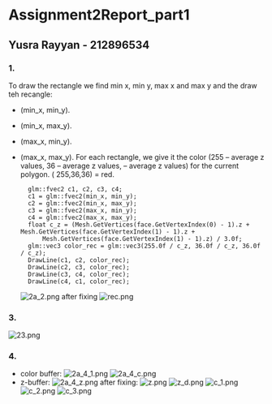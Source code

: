 # Assignment2Report_part1
## Yusra Rayyan - 212896534  
### 1.
To draw the rectangle we find min x, min y, max x and max y and the draw teh recangle:
- (min_x, min_y).
- (min_x, max_y).
- (max_x, min_y).
- (max_x, max_y).
For each rectangle, we give it the color 
(255 – average z values, 36  – average z values,  – average z values) for the current polygon.
( 255,36,36) = red.

        glm::fvec2 c1, c2, c3, c4;
		c1 = glm::fvec2(min_x, min_y);
		c2 = glm::fvec2(min_x, max_y);
		c3 = glm::fvec2(max_x, min_y);
		c4 = glm::fvec2(max_x, max_y);
		float c_z = (Mesh.GetVertices(face.GetVertexIndex(0) - 1).z + Mesh.GetVertices(face.GetVertexIndex(1) - 1).z +
			Mesh.GetVertices(face.GetVertexIndex(1) - 1).z) / 3.0f;
		glm::vec3 color_rec = glm::vec3(255.0f / c_z, 36.0f / c_z, 36.0f / c_z);
		DrawLine(c1, c2, color_rec);
		DrawLine(c2, c3, color_rec);
		DrawLine(c3, c4, color_rec);
		DrawLine(c4, c1, color_rec);
	![2a_2.png](https://ams03pap003files.storage.live.com/y4mxJ3ghPLbWdhjBP0f_1CN1zm8YDZujTBaCSn1AaWzdO2om3hVldkWKo5Hjd6gQTw3LgyOQJQJtDzTEoi9jCemvWjaUR2uFcXDOuwFfrcGqMa8R7HWoYwglriEcIpCZaRSTnKm892R3ev2Z97yU2vA7RD3Auinvi3PvQk62XnWZg3E7O8ljgmUErjpnBZHihnh?width=1280&height=748&cropmode=none)
	after fixing
	![rec.png](https://ams03pap003files.storage.live.com/y4mouvWpL_OS2qDgsV4GtjqjyHS7qtBlMusslFu-0WNWPJ-5kQOof6zVYoiFivl8tW7cGBrITtxfY7y2hhj1ZkMp_lmQYmyam3h41iQ_EwYKk_TKgnStF5r8MXBHyC77CH0c7VGLcJxrF7YuFdX7qLTWyLtP6jmbp2Yop1LaYVTJurdVsvLAnmwYfH23UGCOK2P?width=1276&height=750&cropmode=none)
	

### 3. 
![23.png](https://ams03pap003files.storage.live.com/y4mrd2UrXBzzwA5VEEFWJfSVYEo2not90ctUUjOcFGJCp0kjy9Yi6ADyf8OQVU0cvAasYIRrWVWzmCkxhKH8ays0Y0pyy6cOr3mirf1F-u19YQ2IhUzed4W9HDYUXFRXN7PjjgA1Qc2Ml9W2IUPhuXs5Z3jmPT3wtNG72-LAh-HwYm11soxE7XPRa-CwwKlDDdY?width=1281&height=759&cropmode=none)
### 4. 
* color buffer:
![2a_4_1.png](https://ams03pap003files.storage.live.com/y4mFxLk-7e4fjUO0ldhSjWrUFfuVwh_20d7lseDqVHhcSot15KLH9E_kSYB5ou0xM_ZS4WoJmHy5z4gKhF1SDCGm7Yt-KKoAOikF2G7EPMUw3-dMNOsR77hsGCMr6wzRC4V_hee1YEOJa4qbcs6Z0Mhmnl6O0uwN65u3I9Zcm2d_ydSrc5coUn-ZVEfLHKc8E9J?width=1278&height=756&cropmode=none)
![2a_4_c.png](https://ams03pap003files.storage.live.com/y4m2-EuE5m60ZrUYGd8DJx7zs_foA_x6_fl9zlDlzYoENTbIPBE-lzFvygjnA0lzx3bXORB37sjBOz1N8ZwHY5cuRS-EP1RGE7TuZ3uTlUBldWZgANbZXS6gGl247Tlb7uQT6nC_v3lCE4igIl5BJlj777nGakXoE8PfjtDLFN5MBr7mDMC2vYkjAoJWB2bR4f5?width=1282&height=756&cropmode=none)
* z-buffer: 
![2a_4_z.png](https://ams03pap003files.storage.live.com/y4m1xxDgQoS54rs8sy41ato3HoKU_AOYwdGvQbepI_WWp1HvCAINIjFEtAaMoqz-aLvePcguzl_yfXvcQTscQ90ieoU4Waa9iSyLQOg8PNQ0BVuXjkw2EmGeVwLXXCoqro_3AzuYTRu_X_pk4b6JczNyAOSZVR-bVAOmcnifqFD5fsjX92p1R_q01Q1ofOUjz31?width=1284&height=764&cropmode=none)
after fixing:
![z.png](https://ams03pap003files.storage.live.com/y4m4Ku7Ggc9rlVnxJ25wfKv48uku_1q0ha2ZhaTZi6WzOZ_MxFsvH8aG47GG8LWi4APMwMaSo8zsDo-7HQWbYQI0AVckR-_4Jg6et8pa8cnM4eGbNtie_ia-RYBWpTlvxHYSGeR6WOMkMBiKR0YnENyvdQf37cFS9emZEsYaN07VQEpsN07NPxFDWZTt2uOKu0T?width=811&height=621&cropmode=none)
![z_d.png](https://ams03pap003files.storage.live.com/y4m8HUy5ieq5FoAwXQesM65iV7EfoQjfaxFUofvOiFmqF0qB4VrJw5GlbMfy1wWAqUy4HlKNY_wkJRjM5GIb9MN9GgMZjvye_mtNcl9PUkItajQa0D4bw1l0UClGqH7rnQ-A98FNXOEmQD7nX1KqDXHY6bwGlugxLG7O2bGtW0XbviPK7I7JbX0l0gkrGWtIdIx?width=1284&height=758&cropmode=none)
![c_1.png](https://ams03pap003files.storage.live.com/y4mlSI9XSWoWErls4XNjE3nofmFzdxwkNxtdPRGFS8jvGHrCAXMwK5pB0N45v3k5ReR9OvfAJ4Lc3Td9u7vXyGBnZr4shdC6fhdVh0nC8hkrgU30k8mzpWMIhgJftzWCu3cNPMHCAHSvlHRAzCCp3IYJvictlxp7TEHIhmZw0lCkjCOemZ-w-wr0qcMAAk1DogL?width=402&height=406&cropmode=none)
![c_2.png](https://ams03pap003files.storage.live.com/y4mZXapRKiZSebwjM-NxfWQcVjnukwM5wcQCR9YDb8KakrRzhjgKQqyv3u-zVeD3HErH47vE5CW8mDo1nmg39OQl6gvn6sN-UNycYyv5QY_YqKkC3Rclh-kcDei3DN3ThndL4EcXhk_NCTRS40qpqjsyUmLCSymR-3x9af43YkQAY3Fj1fkgN2wjCbWFyokCugR?width=563&height=512&cropmode=none)
![c_3.png](https://ams03pap003files.storage.live.com/y4mmiV2TGUyHh9fWbpL-92JwHIgvT1rmBHCwSWH3q334XCYDE2wKVXdCCPGS4F34Cx2T5CD9-HdP-jeCz8vSxjVRMBh3pLCU8lFe5yNzBaMu6Q5FgcWJDJMSzw2JESpFHITzKzopRrGva2JJNupLP11zVXGRRq3MaknGmbJnLfFpGQ1SRnA_J_SsJaM8R-hlI6n?width=500&height=561&cropmode=none)






